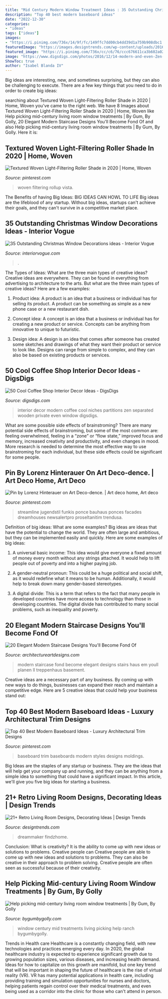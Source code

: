 ```yaml
---
title: "Mid Century Modern Window Treatment Ideas : 35 Outstanding Christmas Window Decorations Ideas"
description: "Top 40 best modern baseboard ideas"
date: "2022-12-30"
categories:
- "ideas"
tags: ["ideas"]
images:
- "https://i.pinimg.com/736x/14/9f/fc/149ffc7dd00cb4dd39d1a759b908dbc1.jpg"
featuredImage: "https://images.designtrends.com/wp-content/uploads/2016/06/15121928/Raised-Ranch-Living-Room-Idea.jpg"
featured_image: "https://i.pinimg.com/736x/cc/c6/76/ccc676611ca3b602a02fac981cb49538.jpg"
image: "https://www.digsdigs.com/photos/2016/12/14-modern-and-even-Zen-interior-with-private-niches-at-the-window-separated-with-wooden-partitions.jpg"
ShowToc: true
author: "Isabel Blanda IV"
---
```



Big ideas are interesting, new, and sometimes surprising, but they can also be challenging to execute. There are a few key things that you need to do in order to create big ideas:

	

		
searching about Textured Woven Light-Filtering Roller Shade in 2020 | Home, Woven you've came to the right web. We have 8 Images about Textured Woven Light-Filtering Roller Shade in 2020 | Home, Woven like Help picking mid-century living room window treatments | By Gum, By Golly, 20 Elegant Modern Staircase Designs You&#039;ll Become Fond Of and also Help picking mid-century living room window treatments | By Gum, By Golly. Here it is:
		
    
## Textured Woven Light-Filtering Roller Shade In 2020 | Home, Woven

<img loading=lazy src="https://i.pinimg.com/736x/14/9f/fc/149ffc7dd00cb4dd39d1a759b908dbc1.jpg" onerror="this.onerror=null;this.src='https://tse3.mm.bing.net/th?id=OIP.QHSZaB0pIUfS81WRObIlzgAAAA&amp;pid=15.1';" alt="Textured Woven Light-Filtering Roller Shade in 2020 | Home, Woven">

_Source: pinterest.com_

>woven filtering rollup vista. 

	

The Benefits of having Big Ideas:
BIG IDEAS CAN HOWL TO LIFE
Big ideas are the lifeblood of any startup. Without big ideas, startups can't achieve their goals, and they can't survive in a competitive market place.

    
## 35 Outstanding Christmas Window Decorations Ideas - Interior Vogue

<img loading=lazy src="http://interiorvogue.com/wp-content/uploads/2016/08/decorating-windows-for-christmas.jpg" onerror="this.onerror=null;this.src='https://tse3.mm.bing.net/th?id=OIP.tCqyMKzO5imyN_YBZfMamAHaO0&amp;pid=15.1';" alt="35 Outstanding Christmas Window Decorations ideas - Interior Vogue">

_Source: interiorvogue.com_

>. 

	

The Types of Ideas: What are the three main types of creative ideas?
Creative ideas are everywhere. They can be found in everything from advertising to architecture to the arts. But what are the three main types of creative ideas? Here are a few examples:
1. Product idea: A product is an idea that a business or individual has for selling its product. A product can be something as simple as a new phone case or a new restaurant dish.

2. Concept idea: A concept is an idea that a business or individual has for creating a new product or service. Concepts can be anything from innovative to unique to futuristic.

3. Design idea: A design is an idea that comes after someone has created some sketches and drawings of what they want their product or service to look like. Designs can range from simple to complex, and they can also be based on existing products or services.

    
## 50 Cool Coffee Shop Interior Decor Ideas - DigsDigs

<img loading=lazy src="https://www.digsdigs.com/photos/2016/12/14-modern-and-even-Zen-interior-with-private-niches-at-the-window-separated-with-wooden-partitions.jpg" onerror="this.onerror=null;this.src='https://tse1.mm.bing.net/th?id=OIP.kQPayOzeybpKIKNcGGhlfgAAAA&amp;pid=15.1';" alt="50 Cool Coffee Shop Interior Decor Ideas - DigsDigs">

_Source: digsdigs.com_

>interior decor modern coffee cool niches partitions zen separated wooden private even window digsdigs. 

	

What are some possible side effects of brainstroming?
There are many potential side effects of brainstroming, but some of the most common are: feeling overwhelmed, feeling in a “zone” or “flow state,” improved focus and memory, increased creativity and productivity, and even changes in mood. More research is needed to determine the most effective way to use brainstroming for each individual, but these side effects could be significant for some people.

    
## Pin By Lorenz Hinterauer On Art Deco-dence. | Art Deco Home, Art Deco

<img loading=lazy src="https://i.pinimg.com/736x/cc/c6/76/ccc676611ca3b602a02fac981cb49538.jpg" onerror="this.onerror=null;this.src='https://tse4.mm.bing.net/th?id=OIP.RpdaceeddbYH1VaFZPeJmAAAAA&amp;pid=15.1';" alt="Pin by Lorenz Hinterauer on Art Deco-dence. | Art deco home, Art deco">

_Source: pinterest.com_

>streamline jugendstil funkis ponce bauhaus ponces facades dreamhouses newsalertpro proseltanitim trendusa. 

	

Definition of big ideas: What are some examples?
Big ideas are ideas that have the potential to change the world. They are often large and ambitious, but they can be implemented easily and quickly. Here are some examples of big ideas:
1. A universal basic income: This idea would give everyone a fixed amount of money every month without any strings attached. It would help to lift people out of poverty and into a higher paying job.

2. A gender-neutral pronoun: This could be a huge political and social shift, as it would redefine what it means to be human. Additionally, it would help to break down many gender-based stereotypes.

3. A digital divide: This is a term that refers to the fact that many people in developed countries have more access to technology than those in developing countries. The digital divide has contributed to many social problems, such as inequality and poverty.

    
## 20 Elegant Modern Staircase Designs You&#039;ll Become Fond Of

<img loading=lazy src="https://www.architectureartdesigns.com/wp-content/uploads/2015/09/20-Elegant-Modern-Staircase-Designs-Youll-Become-Fond-Of-17.jpg" onerror="this.onerror=null;this.src='https://tse3.mm.bing.net/th?id=OIP.-dxXYrx93LU-qEzh_fEtagHaJw&amp;pid=15.1';" alt="20 Elegant Modern Staircase Designs You&#039;ll Become Fond Of">

_Source: architectureartdesigns.com_

>modern staircase fond become elegant designs stairs haus em youll planen ll treppenhaus basement. 

	

Creative ideas are a necessary part of any business. By coming up with new ways to do things, businesses can expand their reach and maintain a competitive edge. Here are 5 creative ideas that could help your business stand out: 

    
## Top 40 Best Modern Baseboard Ideas - Luxury Architectural Trim Designs

<img loading=lazy src="https://i.pinimg.com/736x/19/fd/0d/19fd0db8dd9e6b16bb4be4dcd567661c.jpg" onerror="this.onerror=null;this.src='https://tse1.mm.bing.net/th?id=OIP.BpIiIJ1dq9sqczsBn8BklQHaHa&amp;pid=15.1';" alt="Top 40 Best Modern Baseboard Ideas - Luxury Architectural Trim Designs">

_Source: pinterest.com_

>baseboard trim baseboards modern styles designs moldings. 

	

Big Ideas are the staples of any startup or business. They are the ideas that will help get your company up and running, and they can be anything from a simple idea to something that could have a significant impact. In this article, we'll give you five big ideas for starting a business.

    
## 21+ Retro Living Room Designs, Decorating Ideas | Design Trends

<img loading=lazy src="https://images.designtrends.com/wp-content/uploads/2016/06/15121928/Raised-Ranch-Living-Room-Idea.jpg" onerror="this.onerror=null;this.src='https://tse1.mm.bing.net/th?id=OIP.jsHbRjbgCli5U87bZnaWwQHaFL&amp;pid=15.1';" alt="21+ Retro Living Room Designs, Decorating Ideas | Design Trends">

_Source: designtrends.com_

>dreammaker findzhome. 

	

Conclusion: What is creativity? It is the ability to come up with new ideas or solutions to problems. Creative people can
Creative people are able to come up with new ideas and solutions to problems. They can also be creative in their approach to problem solving. Creative people are often seen as successful because of their creativity.

    
## Help Picking Mid-century Living Room Window Treatments | By Gum, By Golly

<img loading=lazy src="https://bygumbygolly.com/wp-content/uploads/2013/01/window1.jpg" onerror="this.onerror=null;this.src='https://tse1.mm.bing.net/th?id=OIP.C02GaK1X4xP3U9gZxDvvuQHaFG&amp;pid=15.1';" alt="Help picking mid-century living room window treatments | By Gum, By Golly">

_Source: bygumbygolly.com_

>window century mid treatments living picking help ranch bygumbygolly. 

	

Trends in Health care
Healthcare is a constantly changing field, with new technologies and practices emerging every day.  In 2020, the global healthcare industry is expected to experience significant growth due to growing population sizes, various diseases, and increasing health demand. Ideas for how to capitalize on this growth are manifold, but one key trend that will be important in shaping the future of healthcare is the rise of virtual reality (VR). VR has many potential applications in health care, including providing training and simulation opportunities for nurses and doctors, helping patients regain control over their medical treatments, and even being used as a corridor into the clinic for those who can't attend in person.


